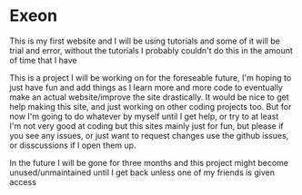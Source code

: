 # Exeon
This is my first website and I will be using tutorials and some of it will be trial and error, without the tutorials I probably couldn't do this in the amount of time that I have
<div>This is a project I will be working on for the foreseable future, I'm hoping to just have fun and add things as I learn more and more code to eventually make an actual website/improve the site drastically. It would be nice to get help making this site, and just working on other coding projects too. But for now I'm going to do whatever by myself until I get help, or try to at least<div>

<div>I'm not very good at coding but this sites mainly just for fun, but please if you see any issues, or just want to request changes use the github issues, or disscussions if I open them up. <div>


In the future I will be gone for three months and this project might become unused/unmaintained until I get back unless one of my friends is given access 